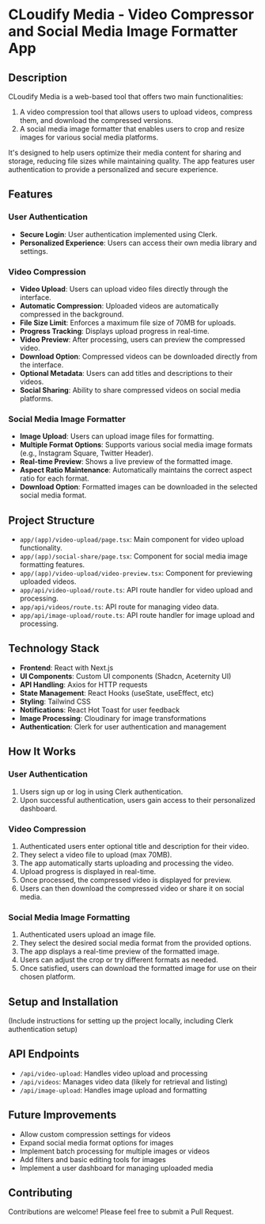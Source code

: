 # CLoudify Media - Video Compressor and Social Media Image Formatter App

## Description

CLoudify Media is a web-based tool that offers two main functionalities:
1. A video compression tool that allows users to upload videos, compress them, and download the compressed versions.
2. A social media image formatter that enables users to crop and resize images for various social media platforms.

It's designed to help users optimize their media content for sharing and storage, reducing file sizes while maintaining quality. The app features user authentication to provide a personalized and secure experience.

## Features

### User Authentication
- **Secure Login**: User authentication implemented using Clerk.
- **Personalized Experience**: Users can access their own media library and settings.

### Video Compression

- **Video Upload**: Users can upload video files directly through the interface.
- **Automatic Compression**: Uploaded videos are automatically compressed in the background.
- **File Size Limit**: Enforces a maximum file size of 70MB for uploads.
- **Progress Tracking**: Displays upload progress in real-time.
- **Video Preview**: After processing, users can preview the compressed video.
- **Download Option**: Compressed videos can be downloaded directly from the interface.
- **Optional Metadata**: Users can add titles and descriptions to their videos.
- **Social Sharing**: Ability to share compressed videos on social media platforms.

### Social Media Image Formatter

- **Image Upload**: Users can upload image files for formatting.
- **Multiple Format Options**: Supports various social media image formats (e.g., Instagram Square, Twitter Header).
- **Real-time Preview**: Shows a live preview of the formatted image.
- **Aspect Ratio Maintenance**: Automatically maintains the correct aspect ratio for each format.
- **Download Option**: Formatted images can be downloaded in the selected social media format.

## Project Structure

- `app/(app)/video-upload/page.tsx`: Main component for video upload functionality.
- `app/(app)/social-share/page.tsx`: Component for social media image formatting features.
- `app/(app)/video-upload/video-preview.tsx`: Component for previewing uploaded videos.
- `app/api/video-upload/route.ts`: API route handler for video upload and processing.
- `app/api/videos/route.ts`: API route for managing video data.
- `app/api/image-upload/route.ts`: API route handler for image upload and processing.

## Technology Stack

- **Frontend**: React with Next.js
- **UI Components**: Custom UI components (Shadcn, Aceternity UI)
- **API Handling**: Axios for HTTP requests
- **State Management**: React Hooks (useState, useEffect, etc)
- **Styling**: Tailwind CSS
- **Notifications**: React Hot Toast for user feedback
- **Image Processing**: Cloudinary for image transformations
- **Authentication**: Clerk for user authentication and management

## How It Works

### User Authentication
1. Users sign up or log in using Clerk authentication.
2. Upon successful authentication, users gain access to their personalized dashboard.

### Video Compression

1. Authenticated users enter optional title and description for their video.
2. They select a video file to upload (max 70MB).
3. The app automatically starts uploading and processing the video.
4. Upload progress is displayed in real-time.
5. Once processed, the compressed video is displayed for preview.
6. Users can then download the compressed video or share it on social media.

### Social Media Image Formatting

1. Authenticated users upload an image file.
2. They select the desired social media format from the provided options.
3. The app displays a real-time preview of the formatted image.
4. Users can adjust the crop or try different formats as needed.
5. Once satisfied, users can download the formatted image for use on their chosen platform.

## Setup and Installation

(Include instructions for setting up the project locally, including Clerk authentication setup)

## API Endpoints

- `/api/video-upload`: Handles video upload and processing
- `/api/videos`: Manages video data (likely for retrieval and listing)
- `/api/image-upload`: Handles image upload and formatting

## Future Improvements

- Allow custom compression settings for videos
- Expand social media format options for images
- Implement batch processing for multiple images or videos
- Add filters and basic editing tools for images
- Implement a user dashboard for managing uploaded media

## Contributing

Contributions are welcome! Please feel free to submit a Pull Request.